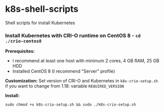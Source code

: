 # k8s-shell-scripts
Shell scripts for install Kubernetes

### Install Kubernetes with CRI-O runtime on CentOS 8 - `cd ./crio-centos8`

**Prerequisites:**
* I recommend at least one host with minimum 2 cores, 4 GB RAM, 25 GB HDD  
* Installed CentOS 8 (I recommend "Server" profile)

**Сustomization:**
Set version of CRI-O and Kubernetes in `k8s-crio-setup.sh` if you want to change from 1.18: variable `REQUIRED_VERSION`

**Install:**

    sudo chmod +x k8s-crio-setup.sh && sudo ./k8s-crio-setup.sh
